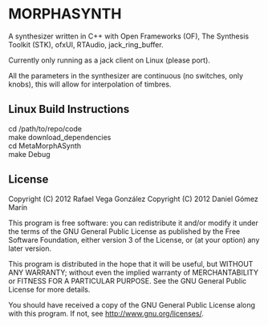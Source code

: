 MORPHASYNTH
===========

A synthesizer written in C++ with Open Frameworks (OF), The Synthesis Toolkit (STK), ofxUI, RTAudio, jack_ring_buffer.

Currently only running as a jack client on Linux (please port). 

All the parameters in the synthesizer are continuous (no switches, only knobs), this will allow for interpolation of timbres. 

Linux Build Instructions
------------------------

cd /path/to/repo/code  
make download_dependencies  
cd MetaMorphASynth  
make Debug  

License
-------

Copyright (C) 2012 Rafael Vega González
Copyright (C) 2012 Daniel Gómez Marín

This program is free software: you can redistribute it and/or modify
it under the terms of the GNU General Public License as published by
the Free Software Foundation, either version 3 of the License, or
(at your option) any later version.

This program is distributed in the hope that it will be useful,
but WITHOUT ANY WARRANTY; without even the implied warranty of
MERCHANTABILITY or FITNESS FOR A PARTICULAR PURPOSE.  See the
GNU General Public License for more details.

You should have received a copy of the GNU General Public License
along with this program.  If not, see <http://www.gnu.org/licenses/>.

